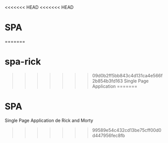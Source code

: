<<<<<<< HEAD
<<<<<<< HEAD
# SPA
=======
# spa-rick
>>>>>>> 09d0b2ff5bb843c4d131ca4e566f2b854b3fd163
Single Page Application
=======
# SPA
Single Page Application de Rick and Morty
>>>>>>> 99589e54c432cd13be75cff00d0d447956fec8fb

